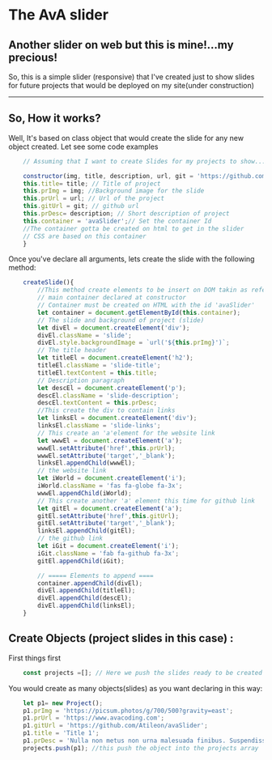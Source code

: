 # The AvA slider
## Another slider on web but this is mine!...my precious!

So, this is a simple slider (responsive) that I've created just to show slides for future projects that would be deployed on my site(under construction)

---
## So, How it works?

Well, It's based on class object that would create the slide for any new object created. Let see some code examples

```javascript
    // Assuming that I want to create Slides for my projects to show...

    constructor(img, title, description, url, git = 'https://github.com/Atileon'){
    this.title= title; // Title of project
    this.prImg = img; //Background image for the slide
    this.prUrl = url; // Url of the project
    this.gitUrl = git; // github url
    this.prDesc= description; // Short description of project
    this.container = 'avaSlider';// Set the container Id
    //The container gotta be created on html to get in the slider
    // CSS are based on this container
    }
```
Once you've declare all arguments, lets create the slide with the following method:

```javascript
    createSlide(){
        //This method create elements to be insert on DOM takin as refer the 
        // main container declared at constructor
        // Container must be created on HTML with the id 'avaSlider'
        let container = document.getElementById(this.container);
        // The slide and background of project (slide)
        let divEl = document.createElement('div');
        divEl.className = 'slide';
        divEl.style.backgroundImage = `url('${this.prImg}')`;
        // The title header
        let titleEl = document.createElement('h2');
        titleEl.className = 'slide-title';
        titleEl.textContent = this.title;
        // Description paragraph
        let descEl = document.createElement('p');
        descEl.className = 'slide-description';
        descEl.textContent = this.prDesc;
        //This create the div to contain links
        let linksEl = document.createElement('div');
        linksEl.className = 'slide-links';
        // This create an 'a'element for the website link
        let wwwEl = document.createElement('a');
        wwwEl.setAttribute('href',this.prUrl);
        wwwEl.setAttribute('target','_blank');
        linksEl.appendChild(wwwEl);
        // the website link
        let iWorld = document.createElement('i');
        iWorld.className = 'fas fa-globe fa-3x';
        wwwEl.appendChild(iWorld);
        // This create another 'a' element this time for github link
        let gitEl = document.createElement('a');
        gitEl.setAttribute('href',this.gitUrl);
        gitEl.setAttribute('target','_blank');
        linksEl.appendChild(gitEl);
        // the github link
        let iGit = document.createElement('i');
        iGit.className = 'fab fa-github fa-3x';
        gitEl.appendChild(iGit);

        // ===== Elements to append ====
        container.appendChild(divEl);
        divEl.appendChild(titleEl);
        divEl.appendChild(descEl);
        divEl.appendChild(linksEl);
    }
```
## Create Objects (project slides in this case) : 

First things first
```javascript
    const projects =[]; // Here we push the slides ready to be created
```

You would create as many objects(slides) as you want declaring in this way:
```javascript
    let p1= new Project();
    p1.prImg = 'https://picsum.photos/g/700/500?gravity=east';
    p1.prUrl = 'https://www.avacoding.com';
    p1.gitUrl = 'https://github.com/Atileon/avaSlider';
    p1.title = 'Title 1';
    p1.prDesc = 'Nulla non metus non urna malesuada finibus. Suspendisse fringilla ex non magna porttitor, sodales pellentesque libero rhoncus. Aliquam nec egestas neque. Vivamus eu tellus sapien. Vivamus at hendrerit nulla, in semper odio. Nulla faucibus aliquet dolor vitae interdum. Sed sed felis quis justo posuere ultrices ac.';
    projects.push(p1); //this push the object into the projects array
```

